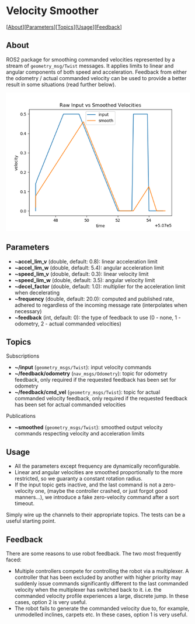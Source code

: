 # Velocity Smoother

[[About](#about)][[Parameters](#parameters)][[Topics](#topics)][[Usage](#usage)][[Feedback](#feedback)]

## About

ROS2 package for smoothing commanded velocities represented by a stream of
`geometry_msg/Twist` messages. It applies limits to linear and angular
components of both speed and acceleration. Feedback from either
the odometry / actual commanded velocity can be used to provide
a better result in some situations (read further below).

![Profiles](test/translational_smoothing_profiles.png)

## Parameters

* **~accel_lim_v** (double, default: 0.8): linear acceleration limit
* **~accel_lim_w** (double, default: 5.4): angular acceleration limit
* **~speed_lim_v** (double, default: 0.3): linear velocity limit
* **~speed_lim_w** (double, default: 3.5): angular velocity limit
* **~decel_factor** (double, default: 1.0): multiplier for the acceleration limit when decelerating
* **~frequency** (double, default: 20.0): computed and published rate, adhered to regardless of the incoming message rate (interpolates when necessary)
* **~feedback** (int, default: 0): the type of feedback to use (0 - none, 1 - odometry, 2 - actual commanded velocities)

## Topics

Subscriptions

* **~/input** (`geometry_msgs/Twist`): input velocity commands
* **~/feedback/odometry** (`nav_msgs/Odometry`): topic for odometry feedback, only required if the requested feedback has been set for odometry
* **~/feedback/cmd_vel** (`geometry_msgs/Twist`): topic for actual commanded velocity feedback, only required if the requested feedback has been set for actual commanded velocities

Publications

* **~smoothed** (`geometry_msgs/Twist`): smoothed output velocity commands respecting velocity and acceleration limits

## Usage

* All the parameters except frequency are dynamically reconfigurable.
* Linear and angular velocities are smoothed proportionally to the more restricted, so we guaranty a constant rotation radius.
* If the input topic gets inactive, and the last command is not a zero-velocity one, (maybe the controller crashed, or just forgot good manners...), we introduce a fake zero-velocity command after a sort timeout.

Simply wire up the channels to their appropriate topics. The tests can be a useful starting point.

## Feedback

There are some reasons to use robot feedback. The two most frequently faced:

* Multiple controllers compete for controlling the robot via a multiplexer. A controller that has been excluded by another with higher priority may suddenly issue commands significantly different to the
last commanded velocity when the multiplexer has switched back to it. i.e. the commanded velocity
profile experiences a large, discrete jump. In these cases, option 2 is very useful. 
* The robot fails to generate the commanded velocity due to, for example, unmodelled inclines, carpets etc. In these cases, option 1 is very useful.
